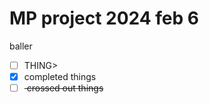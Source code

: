 # MP project 2024 feb 6
baller
- [ ] THING>
- [x] completed things
- [ ] <del> crossed out things <del>

